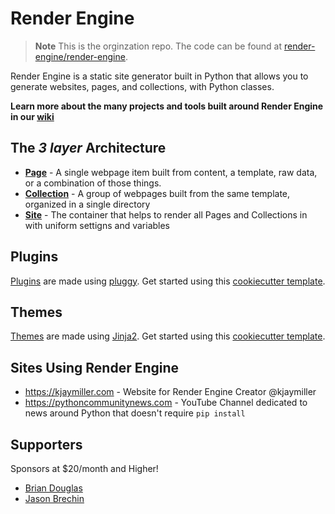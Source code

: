 # Render Engine
> **Note**
> This is the orginzation repo. 
> The code can be found at [render-engine/render-engine](https://github.com/render-engine/render-engine).

Render Engine is a static site generator built in Python that allows you to generate websites, pages, and collections, with Python classes.

**Learn more about the many projects and tools built around Render Engine in our [wiki](https://github.com/render-engine/.github/wiki)**

## The _3 layer_ Architecture 

* **[Page](https://render-engine.readthedocs.io/en/latest/page)** - A single webpage item built from content, a template, raw data, or a combination of those things.
* **[Collection](https://render-engine.readthedocs.io/en/latest/collection/)** - A group of webpages built from the same template, organized in a single directory
* **[Site](https://render-engine.readthedocs.io/en/latest/site/)** - The container that helps to render all Pages and Collections in with uniform settigns and variables

## Plugins
[Plugins](https://render-engine.readthedocs.io/en/latest/plugins/) are made using [pluggy](https://github.com/pytest-dev/pluggy). Get started using this [cookiecutter template](https://github.com/render-engine/cc-render-engine-plugins).

## Themes
[Themes]() are made using [Jinja2](https://palletsprojects.com/p/jinja/). Get started using this [cookiecutter template](https://github.com/render-engine/cc-render-engine-themes/blob/main/README.md).

## Sites Using Render Engine

- https://kjaymiller.com - Website for Render Engine Creator @kjaymiller
- https://pythoncommunitynews.com - YouTube Channel dedicated to news around Python that doesn't require `pip install`

## Supporters
Sponsors at $20/month and Higher!

* [Brian Douglas](https://github.com/bdougie)
* [Jason Brechin](https://github.com/brechin)
